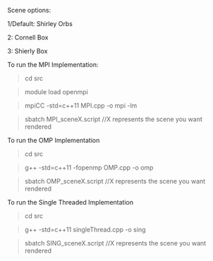 Scene options:

1/Default: Shirley Orbs

2: Cornell Box

3: Shierly Box


To run the MPI Implementation:
>cd src

>module load openmpi

>mpiCC -std=c++11 MPI.cpp -o mpi -lm

>sbatch MPI_sceneX.script //X represents the scene you want rendered

To run the OMP Implementation

>cd src

>g++ -std=c++11 -fopenmp OMP.cpp -o omp 

>sbatch OMP_sceneX.script //X represents the scene you want rendered

To run the Single Threaded Implementation

>cd src

>g++ -std=c++11 singleThread.cpp -o sing 

>sbatch SING_sceneX.script //X represents the scene you want rendered
